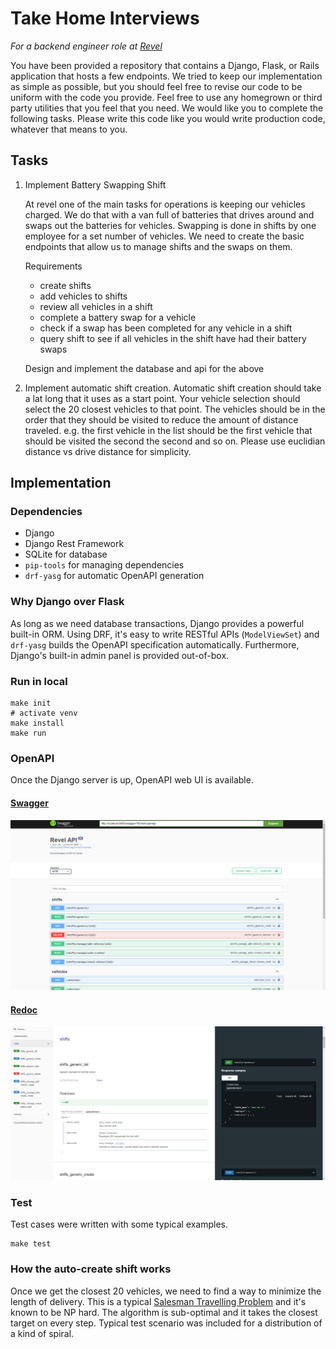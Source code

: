 # Take Home Interviews

_For a backend engineer role at [Revel](https://gorevel.com/)_

You have been provided a repository that contains a Django, Flask, or Rails application that hosts a few endpoints. We tried to keep our implementation as simple as possible, but you should feel free to revise our code to be uniform with the code you provide. Feel free to use any homegrown or third party utilities that you feel that you need. We would like you to complete the following tasks. Please write this code like you would write production code, whatever that means to you.

## Tasks

1. Implement Battery Swapping Shift

   At revel one of the main tasks for operations is keeping our vehicles charged. We do that with a van full of batteries that drives around and swaps out the batteries for vehicles. Swapping is done in shifts by one employee for a set number of vehicles. We need to create the basic endpoints that allow us to manage shifts and the swaps on them.

   Requirements

   - create shifts
   - add vehicles to shifts
   - review all vehicles in a shift
   - complete a battery swap for a vehicle
   - check if a swap has been completed for any vehicle in a shift
   - query shift to see if all vehicles in the shift have had their battery swaps

   Design and implement the database and api for the above

2. Implement automatic shift creation. Automatic shift creation should take a lat long that it uses as a start point. Your vehicle selection should select the 20 closest vehicles to that point. The vehicles should be in the order that they should be visited to reduce the amount of distance traveled. e.g. the first vehicle in the list should be the first vehicle that should be visited the second the second and so on. Please use euclidian distance vs drive distance for simplicity.

## Implementation

### Dependencies

- Django
- Django Rest Framework
- SQLite for database
- `pip-tools` for managing dependencies
- `drf-yasg` for automatic OpenAPI generation

### Why Django over Flask

As long as we need database transactions, Django provides a powerful built-in ORM.
Using DRF, it's easy to write RESTful APIs (`ModelViewSet`) and `drf-yasg` builds the OpenAPI specification automatically.
Furthermore, Django's built-in admin panel is provided out-of-box.

### Run in local

```
make init
# activate venv
make install
make run
```

### OpenAPI

Once the Django server is up, OpenAPI web UI is available.

#### [Swagger](localhost:8000/swagger/)

![Swagger](screenshots/swagger.png?raw=true "Swagger")

#### [Redoc](localhost:8000/redoc/)

![Redoc](screenshots/redoc.png?raw=true "Redoc")

### Test

Test cases were written with some typical examples.

```
make test
```

### How the auto-create shift works

Once we get the closest 20 vehicles, we need to find a way to minimize the length of delivery.
This is a typical [Salesman Travelling Problem](https://en.wikipedia.org/wiki/Travelling_salesman_problem) and it's known to be NP hard.
The algorithm is sub-optimal and it takes the closest target on every step.
Typical test scenario was included for a distribution of a kind of spiral.
